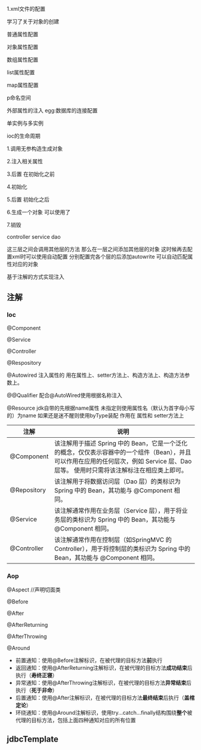 1.xml文件的配置

学习了关于对象的创建

普通属性配置

对象属性配置

数组属性配置

list属性配置

map属性配置

p命名空间

外部属性的注入 egg:数据库的连接配置

单实例与多实例



ioc的生命周期

1.调用无参构造生成对象

2.注入相关属性

3.后置 在初始化之前

4.初始化

5.后置 初始化之后

6.生成一个对象 可以使用了

7.销毁



controller service dao

这三层之间会调用其他层的方法 那么在一层之间添加其他层的对象 这时候再去配置xml时可以使用自动配置 分别配置完各个层的<bean>后添加autowrite 可以自动匹配属性对应的对象





基于注解的方式实现注入







## 注解

### Ioc

@Component  

@Service

@Controller

@Respository

@Autowired    注入属性的   用在属性上、setter方法上、构造方法上、构造方法参数上。 

@@Qualifier   配合@AutoWired使用根据名称注入

@Resource jdk自带的先根据name属性 未指定则使用属性名（默认为首字母小写的）为name 如果还是迷不醒则使用byType装配 作用在 属性和 setter方法上



| 注解        | 说明                                                         |
| ----------- | ------------------------------------------------------------ |
| @Component  | 该注解用于描述 Spring 中的 Bean，它是一个泛化的概念，仅仅表示容器中的一个组件（Bean），并且可以作用在应用的任何层次，例如 Service 层、Dao 层等。  使用时只需将该注解标注在相应类上即可。 |
| @Repository | 该注解用于将数据访问层（Dao 层）的类标识为 Spring 中的 Bean，其功能与 @Component 相同。 |
| @Service    | 该注解通常作用在业务层（Service 层），用于将业务层的类标识为 Spring 中的 Bean，其功能与 @Component 相同。 |
| @Controller | 该注解通常作用在控制层（如SpringMVC 的 Controller），用于将控制层的类标识为 Spring 中的 Bean，其功能与 @Component 相同。 |







### Aop

@Aspect  //声明切面类

@Before  

@After

@AfterReturning

@AfterThrowing

@Around



- 前置通知：使用@Before注解标识，在被代理的目标方法**前**执行
- 返回通知：使用@AfterReturning注解标识，在被代理的目标方法**成功结束**后执行（**寿终正寝**）
- 异常通知：使用@AfterThrowing注解标识，在被代理的目标方法**异常结束**后执行（**死于非命**）
- 后置通知：使用@After注解标识，在被代理的目标方法**最终结束**后执行（**盖棺定论**）
- 环绕通知：使用@Around注解标识，使用try...catch...finally结构围绕**整个**被代理的目标方法，包括上面四种通知对应的所有位置





## jdbcTemplate

